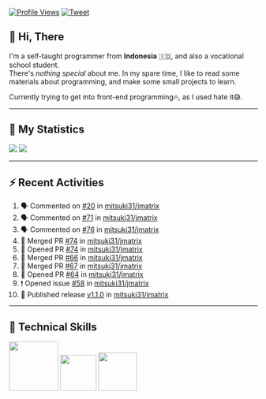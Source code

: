 <!-- Header Badges -->
[![Profile Views](https://komarev.com/ghpvc/?username=mitsuki31&color=blue&label=PROFILE+VIEWS)](https://github.com/mitsuki31)
[![Tweet](https://img.shields.io/twitter/url?url=https%3A%2F%2Ftwitter.com%2Fryuumitsuki31)](https://twitter.com/ryuumitsuki31)

## 👋 Hi, There

I'm a self-taught programmer from **Indonesia** 🇮🇩, and also a vocational school student.  
There's _nothing special_ about me. In my spare time, I like to read some materials about programming, and make some small projects to learn.

Currently trying to get into front-end programming🔥, as I used hate it😅.

---

## 🔭 My Statistics

<picture id="stats">
    <source 
            srcset="https://github-readme-stats.vercel.app/api?username=mitsuki31&show_icons=true&theme=tokyonight&include_all_commits=true&show_private=falsee&hide=stars"
            media="(prefers-color-scheme: dark)"
    />
    <source
            srcset="https://github-readme-stats.vercel.app/api?username=mitsuki31&show_icons=true&include_all_commits=true&show_private=false&hide=stars"
            media="(prefers-color-scheme: light), (prefers-color-scheme: no-preference)"
    />
    <img src="https://github-readme-stats.vercel.app/api?username=mitsuki31&show_icons=true&include_all_commits=true&show_private=false&hide=stars" />
</picture>

<picture id="top-langs">
    <source
            srcset="https://github-readme-stats.vercel.app/api/top-langs/?username=mitsuki31&layout=donut&theme=tokyonight&count_private=true&langs_count=10"
            media="(prefers-color-scheme: dark)"
    />
    <source
            srcset="https://github-readme-stats.vercel.app/api/top-langs/?username=mitsuki31&layout=donut&count_private=true&langs_count=10"
            media="(prefers-color-scheme: light), (prefers-color-scheme: no-preference)"
    />
    <img src="https://github-readme-stats.vercel.app/api/top-langs/?username=mitsuki31&layout=donut&langs_count=10&count_private=true" />
</picture>

<!--
[![Snake](https://github.com/mitsuki31/mitsuki31/blob/output/github-contribution-grid-snake.svg)](https://github.com/mitsuki31)
-->

---

## ⚡ Recent Activities

<!--START_SECTION:activity-->
1. 🗣 Commented on [#20](https://github.com/mitsuki31/jmatrix/pull/20#issuecomment-1728012963) in [mitsuki31/jmatrix](https://github.com/mitsuki31/jmatrix)
2. 🗣 Commented on [#71](https://github.com/mitsuki31/jmatrix/pull/71#issuecomment-1706399447) in [mitsuki31/jmatrix](https://github.com/mitsuki31/jmatrix)
3. 🗣 Commented on [#76](https://github.com/mitsuki31/jmatrix/pull/76#issuecomment-1705323002) in [mitsuki31/jmatrix](https://github.com/mitsuki31/jmatrix)
4. 🎉 Merged PR [#74](https://github.com/mitsuki31/jmatrix/pull/74) in [mitsuki31/jmatrix](https://github.com/mitsuki31/jmatrix)
5. 💪 Opened PR [#74](https://github.com/mitsuki31/jmatrix/pull/74) in [mitsuki31/jmatrix](https://github.com/mitsuki31/jmatrix)
6. 🎉 Merged PR [#66](https://github.com/mitsuki31/jmatrix/pull/66) in [mitsuki31/jmatrix](https://github.com/mitsuki31/jmatrix)
7. 🎉 Merged PR [#67](https://github.com/mitsuki31/jmatrix/pull/67) in [mitsuki31/jmatrix](https://github.com/mitsuki31/jmatrix)
8. 💪 Opened PR [#64](https://github.com/mitsuki31/jmatrix/pull/64) in [mitsuki31/jmatrix](https://github.com/mitsuki31/jmatrix)
9. ❗ Opened issue [#58](https://github.com/mitsuki31/jmatrix/issues/58) in [mitsuki31/jmatrix](https://github.com/mitsuki31/jmatrix)
10. 🚀 Published release [v1.1.0](https://github.com/mitsuki31/jmatrix/releases/tag/v1.1.0) in [mitsuki31/jmatrix](https://github.com/mitsuki31/jmatrix)
<!--END_SECTION:activity-->

---


## 👾 Technical Skills
<div id="skills" align="left">
    <!-- Python -->
    <a>
        <img
             src="https://img.shields.io/badge/Python-14354C?style=for-the-badge&logo=python&logoColor=white"
             width="100px"
        >
    </a>
    <!-- C++ -->
    <a>
        <img
             src="https://img.shields.io/badge/C%2B%2B-00599C?style=for-the-badge&logo=c%2B%2B&logoColor=white"
             width="73px"
        >
    </a>
    <!-- Java -->
    <a>
        <img
             src="https://img.shields.io/badge/Java-ED8B00?style=for-the-badge&logo=openjdk&logoColor=white"
             width="78px"
        >
    </a>
</div>
